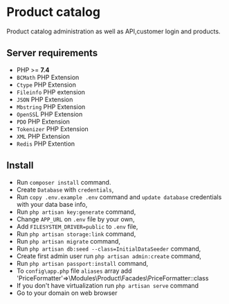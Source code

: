 # Product catalog

Product catalog administration as well as API,customer login and products.

## Server requirements



- PHP >= **7.4**
- `BCMath` PHP Extension
- `Ctype` PHP Extension
- `Fileinfo` PHP extension
- `JSON` PHP Extension
- `Mbstring` PHP Extension
- `OpenSS`L PHP Extension
- `PDO` PHP Extension
- `Tokenizer` PHP Extension
- `XML` PHP Extension
- `Redis` PHP Extention

## Install

- Run `composer install` command.
- Create `Database` with `credentials`,
- Run `copy .env.example .env` command and  `update database` credentials with your data base info,
- Run `php artisan key:generate` command,
- Change `APP_URL` on `.env` file by your own,
- Add `FILESYSTEM_DRIVER=public` to `.env` file,
- Run `php artisan storage:link` command,
- Run `php artisan migrate` command,
- Run `php artisan db:seed --class=InitialDataSeeder` command,
- Create first admin user run `php artisan admin:create` command,
- Run `php artisan passport:install` command,
- To `config\app.php` file `aliases` array add 'PriceFormatter'=>\Modules\Product\Facades\PriceFormatter::class
- If you don't have virtualization run `php artisan serve` command
- Go to your domain on web browser
